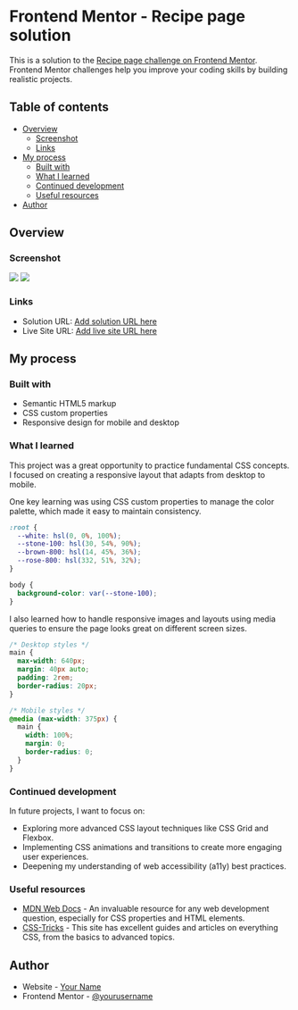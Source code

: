 # Frontend Mentor - Recipe page solution

This is a solution to the [Recipe page challenge on Frontend Mentor](https://www.frontendmentor.io/challenges/recipe-page-KiTsR8QQKm). Frontend Mentor challenges help you improve your coding skills by building realistic projects.

## Table of contents

- [Overview](#overview)
  - [Screenshot](#screenshot)
  - [Links](#links)
- [My process](#my-process)
  - [Built with](#built-with)
  - [What I learned](#what-i-learned)
  - [Continued development](#continued-development)
  - [Useful resources](#useful-resources)
- [Author](#author)

## Overview

### Screenshot

![](./screenshot-desktop.png)
![](./screenshot-mobile.png)

### Links

- Solution URL: [Add solution URL here](https://www.frontendmentor.io/solutions)
- Live Site URL: [Add live site URL here](https://your-live-site-url.com)

## My process

### Built with

- Semantic HTML5 markup
- CSS custom properties
- Responsive design for mobile and desktop

### What I learned

This project was a great opportunity to practice fundamental CSS concepts. I focused on creating a responsive layout that adapts from desktop to mobile.

One key learning was using CSS custom properties to manage the color palette, which made it easy to maintain consistency.

```css
:root {
  --white: hsl(0, 0%, 100%);
  --stone-100: hsl(30, 54%, 90%);
  --brown-800: hsl(14, 45%, 36%);
  --rose-800: hsl(332, 51%, 32%);
}

body {
  background-color: var(--stone-100);
}
```

I also learned how to handle responsive images and layouts using media queries to ensure the page looks great on different screen sizes.

```css
/* Desktop styles */
main {
  max-width: 640px;
  margin: 40px auto;
  padding: 2rem;
  border-radius: 20px;
}

/* Mobile styles */
@media (max-width: 375px) {
  main {
    width: 100%;
    margin: 0;
    border-radius: 0;
  }
}
```

### Continued development

In future projects, I want to focus on:

- Exploring more advanced CSS layout techniques like CSS Grid and Flexbox.
- Implementing CSS animations and transitions to create more engaging user experiences.
- Deepening my understanding of web accessibility (a11y) best practices.

### Useful resources

- [MDN Web Docs](https://developer.mozilla.org/) - An invaluable resource for any web development question, especially for CSS properties and HTML elements.
- [CSS-Tricks](https://css-tricks.com/) - This site has excellent guides and articles on everything CSS, from the basics to advanced topics.

## Author

- Website - [Your Name](https://www.your-site.com)
- Frontend Mentor - [@yourusername](https://www.frontendmentor.io/profile/yourusername)
